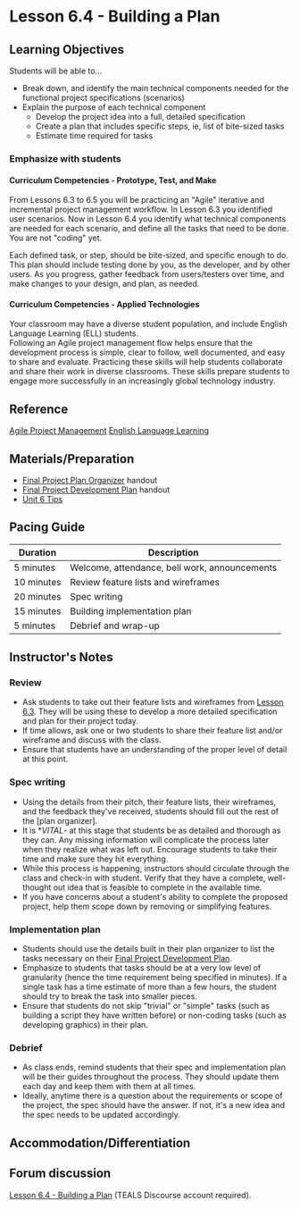 # Lesson 6.4 - Building a Plan

## Learning Objectives

Students will be able to...

- Break down, and identify the main technical components needed for the functional project specifications (scenarios)
- Explain the purpose of each technical component
  - Develop the project idea into a full, detailed specification
  - Create a plan that includes specific steps, ie, list of bite-sized tasks
  - Estimate time required for tasks

### Emphasize with students

#### Curriculum Competencies - Prototype, Test, and Make

From Lessons 6.3 to 6.5 you will be practicing an "Agile" iterative and incremental project management workflow.  In Lesson 6.3 you identified user scenarios.  Now in Lesson 6.4 you identify what technical components are needed for each scenario,  and define all the tasks that need to be done.  You are not "coding" yet.

Each defined task, or step, should be bite-sized, and specific enough to do.  
This plan should include testing done by you, as the developer, and by other users.
As you progress, gather feedback from users/testers over time, and make changes to your design, and plan, as needed.

#### Curriculum Competencies - Applied Technologies

Your classroom may have a diverse student population, and include English Language Learning (ELL) students.  
Following an Agile project management flow helps ensure that the development process is simple, clear to follow, well documented, and easy to share and evaluate.  Practicing these skills will help students collaborate and share their work in diverse classrooms.  These skills prepare students to engage more successfully in an increasingly global technology industry.

## Reference

[Agile Project Management](https://www.atlassian.com/agile)
[English Language Learning](https://www2.gov.bc.ca/gov/content/education-training/k-12/teach/teaching-tools/english-language-learning)

## Materials/Preparation

- [Final Project Plan Organizer][] handout
- [Final Project Development Plan][] handout
- [Unit 6 Tips](unit_6_tips.md)

## Pacing Guide

| Duration  | Description                                   |
| --------- | --------------------------------------------- |
| 5 minutes | Welcome, attendance, bell work, announcements |
| 10 minutes | Review feature lists and wireframes |
| 20 minutes | Spec writing |
| 15 minutes | Building implementation plan|
| 5 minutes | Debrief and wrap-up|

## Instructor's Notes

### Review

- Ask students to take out their feature lists and wireframes from [Lesson 6.3](lesson_63.md). They will be using these to develop a more detailed specification and plan for their project today.
- If time allows, ask one or two students to share their feature list and/or wireframe and discuss with the class.
- Ensure that students have an understanding of the proper level of detail at this point.

### Spec writing

- Using the details from their pitch, their feature lists, their wireframes, and the feedback they've received, students should fill out the rest of the [plan organizer].
- It is **VITAL*- at this stage that students be as detailed and thorough as they can.  Any missing information will complicate the process later when they realize what was left out.  Encourage students to take their time and make sure they hit everything.
- While this process is happening, instructors should circulate through the class and check-in with student.  Verify that they have a complete, well-thought out idea that is feasible to complete in the available time.  
- If you have concerns about a student's ability to complete the proposed project, help them scope down by removing or simplifying features.

### Implementation plan

- Students should use the details built in their plan organizer to list the tasks necessary on their [Final Project Development Plan].
- Emphasize to students that tasks should be at a very low level of granularity (hence the time requirement being specified in minutes).  If a single task has a time estimate of more than a few hours, the student should try to break the task into smaller pieces.
- Ensure that students do not skip "trivial" or "simple" tasks (such as building a script they have written before) or non-coding tasks (such as developing graphics) in their plan.

### Debrief

- As class ends, remind students that their spec and implementation plan will be their guides throughout the process.  They should update them each day and keep them with them at all times.
- Ideally, anytime there is a question about the requirements or scope of the project, the spec should have the answer.  If not, it's a new idea and the spec needs to be updated accordingly.

## Accommodation/Differentiation

## Forum discussion

[Lesson 6.4 - Building a Plan](http://forums.tealsk12.org/c/intro-unit-6/lesson-6-4-building-a-plan) (TEALS Discourse account required).

[Final Project Plan Organizer]: https://github.com/TEALSK12/introduction-to-computer-science/blob/master/Final%20Project%20Plan%20Organizer.docx?raw=true
[Final Project Development Plan]: https://github.com/TEALSK12/introduction-to-computer-science/blob/master/Final%20Project%20Development%20Plan.docx?raw=true
